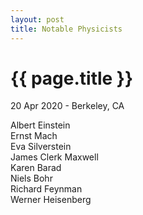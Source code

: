```yaml
---
layout: post
title: Notable Physicists
---
```


{{ page.title }}
================

<p class="meta">20 Apr 2020 - Berkeley, CA</p>


Albert Einstein  
Ernst Mach  
Eva Silverstein  
James Clerk Maxwell  
Karen Barad  
Niels Bohr  
Richard Feynman  
Werner Heisenberg